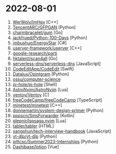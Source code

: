 # 2022-08-01

1. [WerWolv/ImHex](https://github.com/WerWolv/ImHex "🔍 A Hex Editor for Reverse Engineers, Programmers and people who value their retinas when working at 3 AM.") [C++]
2. [TencentARC/GFPGAN](https://github.com/TencentARC/GFPGAN "GFPGAN aims at developing Practical Algorithms for Real-world Face Restoration.") [Python]
3. [charmbracelet/gum](https://github.com/charmbracelet/gum "A tool for glamorous shell scripts 🎀") [Go]
4. [jackfrued/Python-100-Days](https://github.com/jackfrued/Python-100-Days "Python - 100天从新手到大师") [Python]
5. [imbushuo/EnergyStar](https://github.com/imbushuo/EnergyStar "A terrible application setting SV2 Efficiency Mode for inactive Windows apps and user background apps") [C#]
6. [userver-framework/userver](https://github.com/userver-framework/userver "The C++ Asynchronous Framework (beta)") [C++]
7. [google-research/parti](https://github.com/google-research/parti "") 
8. [hktalent/scan4all](https://github.com/hktalent/scan4all "Vulnerabilities Scan: 15000+PoCs; 20 kinds of application password crack; 7000+Web fingerprints; 146 protocols and 90000+ rules Port scanning; Fuzz, HW, awesome BugBounty...") [Go]
9. [serverless-dns/serverless-dns](https://github.com/serverless-dns/serverless-dns "The RethinkDNS resolver that deploys to Cloudflare Workers, Deno Deploy, and Fly.io") [JavaScript]
10. [CodeEditApp/CodeEdit](https://github.com/CodeEditApp/CodeEdit "CodeEdit App for macOS – Elevate your code editing experience. Open source, free forever.") [Swift]
11. [Datalux/Osintgram](https://github.com/Datalux/Osintgram "Osintgram is a OSINT tool on Instagram. It offers an interactive shell to perform analysis on Instagram account of any users by its nickname") [Python]
12. [ossu/computer-science](https://github.com/ossu/computer-science "🎓 Path to a free self-taught education in Computer Science!") 
13. [pi-hole/pi-hole](https://github.com/pi-hole/pi-hole "A black hole for Internet advertisements") [Shell]
14. [AstroNvim/AstroNvim](https://github.com/AstroNvim/AstroNvim "AstroNvim is an aesthetic and feature-rich neovim config that is extensible and easy to use with a great set of plugins") [Lua]
15. [ventoy/Ventoy](https://github.com/ventoy/Ventoy "A new bootable USB solution.") [C]
16. [freeCodeCamp/freeCodeCamp](https://github.com/freeCodeCamp/freeCodeCamp "freeCodeCamp.org's open-source codebase and curriculum. Learn to code for free.") [TypeScript]
17. [minetest/minetest](https://github.com/minetest/minetest "Minetest is an open source voxel game engine with easy modding and game creation") [C++]
18. [donnemartin/system-design-primer](https://github.com/donnemartin/system-design-primer "Learn how to design large-scale systems. Prep for the system design interview. Includes Anki flashcards.") [Python]
19. [pppscn/SmsForwarder](https://github.com/pppscn/SmsForwarder "短信转发器——监控Android手机短信、来电、APP通知，并根据指定规则转发到其他手机：钉钉群自定义机器人、钉钉企业内机器人、企业微信群机器人、飞书机器人、企业微信应用消息、邮箱、bark、webhook、Telegram机器人、Server酱、PushPlus、手机短信等。包括主动控制服务端与客户端，让你轻松远程发短信、查短信、查通话、查话簿、查电量等。（V3.0 新增）PS.这个APK主要是学习与自用，如有BUG请提ISSUE，同时欢迎大家提PR指正") [Kotlin]
20. [glepnir/lspsaga.nvim](https://github.com/glepnir/lspsaga.nvim "neovim lsp plugin") [Lua]
21. [tabler/tabler](https://github.com/tabler/tabler "Tabler is free and open-source HTML Dashboard UI Kit built on Bootstrap") [HTML]
22. [yangshun/tech-interview-handbook](https://github.com/yangshun/tech-interview-handbook "💯 Curated coding interview preparation materials for busy software engineers") [JavaScript]
23. [yt-dlp/yt-dlp](https://github.com/yt-dlp/yt-dlp "A youtube-dl fork with additional features and fixes") [Python]
24. [pittcsc/Summer2023-Internships](https://github.com/pittcsc/Summer2023-Internships "Collection of Summer 2023 tech internships!") [Python]
25. [Dashibase/lotion](https://github.com/Dashibase/lotion "An open-source Notion UI built with Vue 3") [Vue]
